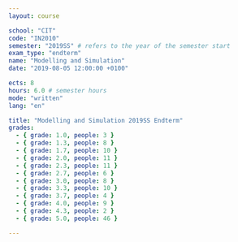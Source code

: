 ```yaml
---
layout: course

school: "CIT"
code: "IN2010"
semester: "2019SS" # refers to the year of the semester start
exam_type: "endterm"
name: "Modelling and Simulation"
date: "2019-08-05 12:00:00 +0100"

ects: 8
hours: 6.0 # semester hours
mode: "written"
lang: "en"

title: "Modelling and Simulation 2019SS Endterm"
grades:
  - { grade: 1.0, people: 3 }
  - { grade: 1.3, people: 8 }
  - { grade: 1.7, people: 10 }
  - { grade: 2.0, people: 11 }
  - { grade: 2.3, people: 11 }
  - { grade: 2.7, people: 6 }
  - { grade: 3.0, people: 8 }
  - { grade: 3.3, people: 10 }
  - { grade: 3.7, people: 4 }
  - { grade: 4.0, people: 9 }
  - { grade: 4.3, people: 2 }
  - { grade: 5.0, people: 46 }

---
```



